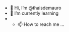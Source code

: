- 👋 Hi, I’m @thaisdemauro
-  🌱 I’m currently learning 
- - 📫 How to reach me ...

<!---
thaisdemauro/thaisdemauro is a ✨ special ✨ repository because its `README.md` (this file) appears on your GitHub profile.
You can click the Preview link to take a look at your changes.
--->

